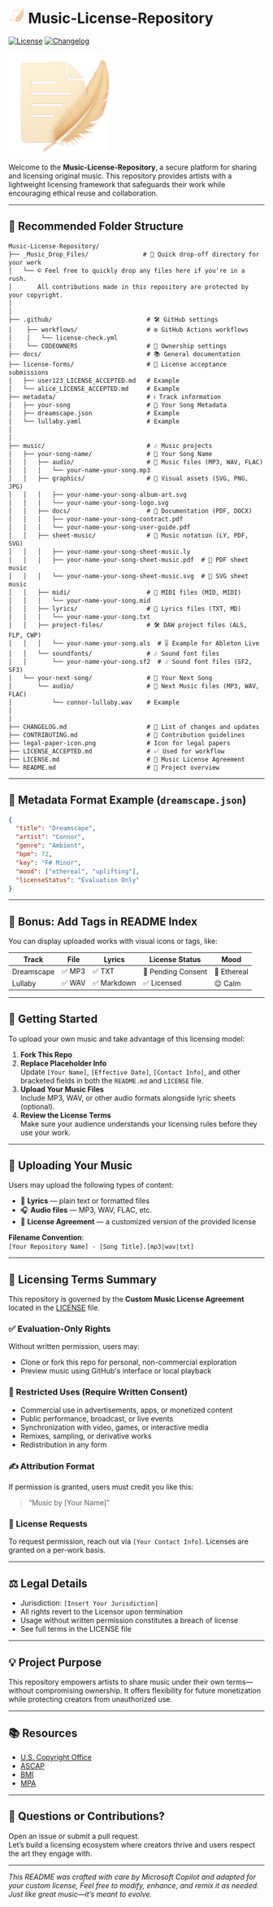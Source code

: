 # <img src="https://raw.githubusercontent.com/thaumaturgists/SDCM/main/images/MusicLicenseRepository/Logos/UTC-Large.png" alt="Music License Repository Image" width="32"> Music-License-Repository

[![License](https://img.shields.io/badge/license-Custom%20Music%20License-brightgreen)](./LICENSE)
[![Changelog](https://img.shields.io/badge/Changelog-📜%20View%20Updates-blue)](./CHANGELOG.md)

<img src="https://raw.githubusercontent.com/thaumaturgists/Music-License-Repository/main/legal-paper-icon.png" alt="License Repository Image" width="200"> <!-- Adjust width and height as needed -->

Welcome to the **Music-License-Repository**, a secure platform for sharing and licensing original music. This repository provides artists with a lightweight licensing framework that safeguards their work while encouraging ethical reuse and collaboration.

---

## 📁 Recommended Folder Structure

```plaintext
Music-License-Repository/
├── _Music_Drop_Files/               # 📁 Quick drop-off directory for your work
│   └── ©️ Feel free to quickly drop any files here if you're in a rush.
│       All contributions made in this repository are protected by your copyright.
│
│
├── .github/                          # 🛠️ GitHub settings
│    ├── workflows/                   # ⚙️ GitHub Actions workflows
│    │   └── license-check.yml
│    └── CODEOWNERS                   # 👥 Ownership settings
├── docs/                             # 📚 General documentation
├── license-forms/                    # 📝 License acceptance submissions
│   ├── user123_LICENSE_ACCEPTED.md   # Example
│   └── alice_LICENSE_ACCEPTED.md     # Example
├── metadata/                         # ℹ️ Track information
│   ├── your-song                     # 🎵 Your Song Metadata
│   ├── dreamscape.json               # Example
│   └── lullaby.yaml                  # Example
│
│
├── music/                            # 🎶 Music projects
│   ├── your-song-name/               # 🎵 Your Song Name
│   │   ├── audio/                    # 🎵 Music files (MP3, WAV, FLAC)
│   │   │   └── your-name-your-song.mp3
│   │   ├── graphics/                 # 🎨 Visual assets (SVG, PNG, JPG)
│   │   │   ├── your-name-your-song-album-art.svg
│   │   │   └── your-name-your-song-logo.svg
│   │   ├── docs/                     # 📄 Documentation (PDF, DOCX)
│   │   │   ├── your-name-your-song-contract.pdf
│   │   │   └── your-name-your-song-user-guide.pdf
│   │   ├── sheet-music/              # 🎼 Music notation (LY, PDF, SVG)
│   │   │   ├── your-name-your-song-sheet-music.ly
│   │   │   ├── your-name-your-song-sheet-music.pdf  # 📄 PDF sheet music
│   │   │   └── your-name-your-song-sheet-music.svg  # 📄 SVG sheet music
│   │   ├── midi/                     # 🎹 MIDI files (MID, MIDI)
│   │   │   └── your-name-your-song.mid
│   │   ├── lyrics/                   # 📝 Lyrics files (TXT, MD)
│   │   │   └── your-name-your-song.txt
│   │   ├── project-files/            # 🛠️ DAW project files (ALS, FLP, CWP)
│   │   │   └── your-name-your-song.als  # 🎚️ Example for Ableton Live
│   │   └── soundfonts/               # 🎶 Sound font files
│   │       └── your-name-your-song.sf2  # 🎶 Sound font files (SF2, SF3)
│   └── your-next-song/               # 🎵 Your Next Song
│       └── audio/                    # 🎵 Next Music files (MP3, WAV, FLAC)
│           └── connor-lullaby.wav    # Example
│
│
├── CHANGELOG.md                      # 📜 List of changes and updates
├── CONTRIBUTING.md                   # 🤝 Contribution guidelines
├── legal-paper-icon.png              # Icon for legal papers
├── LICENSE_ACCEPTED.md               # ✅ Used for workflow
├── LICENSE.md                        # 📜 Music License Agreement
└── README.md                         # 📖 Project overview
```

---

## 🧭 Metadata Format Example (`dreamscape.json`)

```json
{
  "title": "Dreamscape",
  "artist": "Connor",
  "genre": "Ambient",
  "bpm": 72,
  "key": "F# Minor",
  "mood": ["ethereal", "uplifting"],
  "licenseStatus": "Evaluation Only"
}
```

---

## 🧩 Bonus: Add Tags in README Index

You can display uploaded works with visual icons or tags, like:

| Track        | File        | Lyrics       | License Status    | Mood         |
|--------------|-------------|--------------|--------------------|--------------|
| Dreamscape   | ✅ MP3       | ✅ TXT        | 🚫 Pending Consent | 🌌 Ethereal  |
| Lullaby      | ✅ WAV       | ✅ Markdown   | ✅ Licensed        | 😌 Calm      |

---

## 🚀 Getting Started

To upload your own music and take advantage of this licensing model:

1. **Fork This Repo**  
2. **Replace Placeholder Info**  
   Update `[Your Name]`, `[Effective Date]`, `[Contact Info]`, and other bracketed fields in both the `README.md` and `LICENSE` file.  
3. **Upload Your Music Files**  
   Include MP3, WAV, or other audio formats alongside lyric sheets (optional).
4. **Review the License Terms**  
   Make sure your audience understands your licensing rules before they use your work.

---

## 🎼 Uploading Your Music

Users may upload the following types of content:

- 🎤 **Lyrics** — plain text or formatted files  
- 🎧 **Audio files** — MP3, WAV, FLAC, etc.  
- 📄 **License Agreement** — a customized version of the provided license

**Filename Convention**:  
`[Your Repository Name] - [Song Title].[mp3|wav|txt]`

---

## 📜 Licensing Terms Summary

This repository is governed by the **Custom Music License Agreement** located in the [LICENSE](./LICENSE) file.

### ✅ Evaluation-Only Rights
Without written permission, users may:
- Clone or fork this repo for personal, non-commercial exploration  
- Preview music using GitHub's interface or local playback

### 🚫 Restricted Uses (Require Written Consent)
- Commercial use in advertisements, apps, or monetized content  
- Public performance, broadcast, or live events  
- Synchronization with video, games, or interactive media  
- Remixes, sampling, or derivative works  
- Redistribution in any form

### ✍️ Attribution Format
If permission is granted, users must credit you like this:  
> “Music by [Your Name]”

### 📧 License Requests
To request permission, reach out via `[Your Contact Info]`. Licenses are granted on a per-work basis.

---

## ⚖️ Legal Details

- Jurisdiction: `[Insert Your Jurisdiction]`  
- All rights revert to the Licensor upon termination  
- Usage without written permission constitutes a breach of license  
- See full terms in the LICENSE file

---

## 💡 Project Purpose

This repository empowers artists to share music under their own terms—without compromising ownership. It offers flexibility for future monetization while protecting creators from unauthorized use.

---

## 📚 Resources

- [U.S. Copyright Office](https://www.copyright.gov)  
- [ASCAP](https://www.ascap.com)  
- [BMI](https://www.bmi.com)  
- [MPA](https://www.mpaonline.org)

---

## 🙋 Questions or Contributions?

Open an issue or submit a pull request.  
Let’s build a licensing ecosystem where creators thrive and users respect the art they engage with.

---

_This README was crafted with care by Microsoft Copilot and adapted for your custom license, Feel free to modify, enhance, and remix it as needed. Just like great music—it’s meant to evolve._
